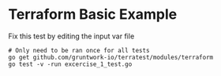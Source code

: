 # Terraform Basic Example

Fix this test by editing the input var file

```
# Only need to be ran once for all tests
go get github.com/gruntwork-io/terratest/modules/terraform
go test -v -run excercise_1_test.go
```
